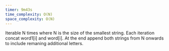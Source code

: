 ```yaml
---
timer: 9m43s
time_complexity: O(N)
space_complexity: O(N)
---
```


Iterable N times where N is the size of the smallest string. Each iteration concat word1[i] and word[i]. At the end append both strings from N onwards to include remaning additional letters.
